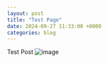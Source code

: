```yaml
---
layout: post
title: "Test Page"
date: 2024-09-27 11:33:00 +0000
categories: blog
---
```


Test Post
![image](https://github.com/user-attachments/assets/2711b292-a8f2-495f-9313-b96540b2d284)
